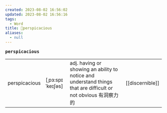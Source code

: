 ```yaml
---
created: 2023-08-02 16:56:02
updated: 2023-08-02 16:56:16
tags:
  - Word
title: 📖perspicacious
aliases:
  - null
---
```


<pre><strong>perspicacious</strong></pre>
|   |   |   |   |
|---|---|---|---|
|perspicacious|[ˌpɜ:spɪˈkeɪʃəs]|adj. having or showing an ability to notice and understand things that are difficult or not obvious 有洞察⼒的|[[discernible]]|